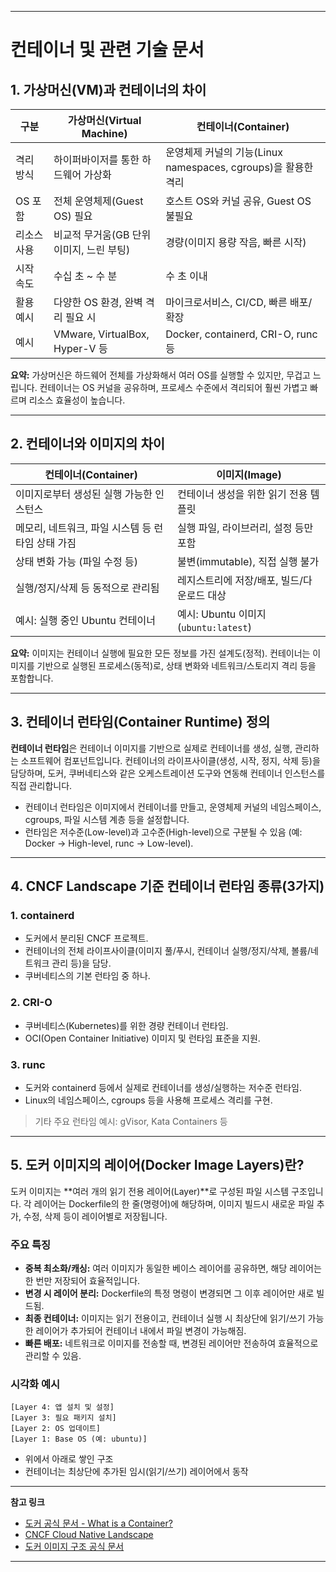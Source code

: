 
---

# 컨테이너 및 관련 기술 문서

## 1. 가상머신(VM)과 컨테이너의 차이

| 구분     | 가상머신(Virtual Machine)         | 컨테이너(Container)                                |
| ------ | ----------------------------- | ---------------------------------------------- |
| 격리 방식  | 하이퍼바이저를 통한 하드웨어 가상화           | 운영체제 커널의 기능(Linux namespaces, cgroups)을 활용한 격리 |
| OS 포함  | 전체 운영체제(Guest OS) 필요          | 호스트 OS와 커널 공유, Guest OS 불필요                    |
| 리소스 사용 | 비교적 무거움(GB 단위 이미지, 느린 부팅)     | 경량(이미지 용량 작음, 빠른 시작)                           |
| 시작 속도  | 수십 초 \~ 수 분                   | 수 초 이내                                         |
| 활용 예시  | 다양한 OS 환경, 완벽 격리 필요 시         | 마이크로서비스, CI/CD, 빠른 배포/확장                       |
| 예시     | VMware, VirtualBox, Hyper-V 등 | Docker, containerd, CRI-O, runc 등              |

**요약:**
가상머신은 하드웨어 전체를 가상화해서 여러 OS를 실행할 수 있지만, 무겁고 느립니다.
컨테이너는 OS 커널을 공유하며, 프로세스 수준에서 격리되어 훨씬 가볍고 빠르며 리소스 효율성이 높습니다.

---

## 2. 컨테이너와 이미지의 차이

| 컨테이너(Container)               | 이미지(Image)                       |
| ----------------------------- | -------------------------------- |
| 이미지로부터 생성된 실행 가능한 인스턴스        | 컨테이너 생성을 위한 읽기 전용 템플릿            |
| 메모리, 네트워크, 파일 시스템 등 런타임 상태 가짐 | 실행 파일, 라이브러리, 설정 등만 포함           |
| 상태 변화 가능 (파일 수정 등)            | 불변(immutable), 직접 실행 불가          |
| 실행/정지/삭제 등 동적으로 관리됨           | 레지스트리에 저장/배포, 빌드/다운로드 대상         |
| 예시: 실행 중인 Ubuntu 컨테이너         | 예시: Ubuntu 이미지 (`ubuntu:latest`) |

**요약:**
이미지는 컨테이너 실행에 필요한 모든 정보를 가진 설계도(정적).
컨테이너는 이미지를 기반으로 실행된 프로세스(동적)로, 상태 변화와 네트워크/스토리지 격리 등을 포함합니다.

---

## 3. 컨테이너 런타임(Container Runtime) 정의

**컨테이너 런타임**은
컨테이너 이미지를 기반으로 실제로 컨테이너를 생성, 실행, 관리하는 소프트웨어 컴포넌트입니다.
컨테이너의 라이프사이클(생성, 시작, 정지, 삭제 등)을 담당하며,
도커, 쿠버네티스와 같은 오케스트레이션 도구와 연동해 컨테이너 인스턴스를 직접 관리합니다.

* 컨테이너 런타임은 이미지에서 컨테이너를 만들고,
  운영체제 커널의 네임스페이스, cgroups, 파일 시스템 계층 등을 설정합니다.
* 런타임은 저수준(Low-level)과 고수준(High-level)으로 구분될 수 있음
  (예: Docker → High-level, runc → Low-level).

---

## 4. CNCF Landscape 기준 컨테이너 런타임 종류(3가지)

### 1. containerd

* 도커에서 분리된 CNCF 프로젝트.
* 컨테이너의 전체 라이프사이클(이미지 풀/푸시, 컨테이너 실행/정지/삭제, 볼륨/네트워크 관리 등)을 담당.
* 쿠버네티스의 기본 런타임 중 하나.

### 2. CRI-O

* 쿠버네티스(Kubernetes)를 위한 경량 컨테이너 런타임.
* OCI(Open Container Initiative) 이미지 및 런타임 표준을 지원.

### 3. runc

* 도커와 containerd 등에서 실제로 컨테이너를 생성/실행하는 저수준 런타임.
* Linux의 네임스페이스, cgroups 등을 사용해 프로세스 격리를 구현.

> 기타 주요 런타임 예시: gVisor, Kata Containers 등

---

## 5. 도커 이미지의 레이어(Docker Image Layers)란?

도커 이미지는 \*\*여러 개의 읽기 전용 레이어(Layer)\*\*로 구성된 파일 시스템 구조입니다.
각 레이어는 Dockerfile의 한 줄(명령어)에 해당하며,
이미지 빌드시 새로운 파일 추가, 수정, 삭제 등이 레이어별로 저장됩니다.

### 주요 특징

* **중복 최소화/캐싱:**
  여러 이미지가 동일한 베이스 레이어를 공유하면,
  해당 레이어는 한 번만 저장되어 효율적입니다.
* **변경 시 레이어 분리:**
  Dockerfile의 특정 명령이 변경되면 그 이후 레이어만 새로 빌드됨.
* **최종 컨테이너:**
  이미지는 읽기 전용이고, 컨테이너 실행 시 최상단에 읽기/쓰기 가능한 레이어가 추가되어
  컨테이너 내에서 파일 변경이 가능해짐.
* **빠른 배포:**
  네트워크로 이미지를 전송할 때,
  변경된 레이어만 전송하여 효율적으로 관리할 수 있음.

### 시각화 예시

```text
[Layer 4: 앱 설치 및 설정]
[Layer 3: 필요 패키지 설치]
[Layer 2: OS 업데이트]
[Layer 1: Base OS (예: ubuntu)]
```

* 위에서 아래로 쌓인 구조
* 컨테이너는 최상단에 추가된 임시(읽기/쓰기) 레이어에서 동작

---

**참고 링크**

* [도커 공식 문서 - What is a Container?](https://docs.docker.com/get-started/overview/)
* [CNCF Cloud Native Landscape](https://landscape.cncf.io/category=container-runtime)
* [도커 이미지 구조 공식 문서](https://docs.docker.com/storage/storagedriver/#docker-image-layers)

---

